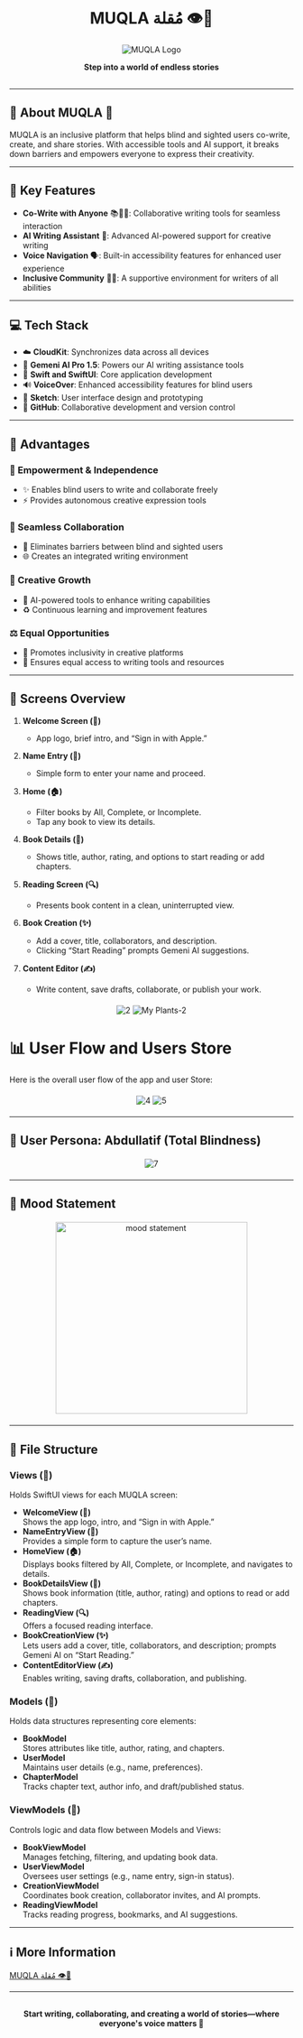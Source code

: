 <div align="center" style="margin-bottom: 30px;">

# MUQLA مُقلة 👁️📝
  
![MUQLA Logo](https://github.com/user-attachments/assets/24893509-b45b-4db4-bfca-eace606f4251)

**Step into a world of endless stories**

</div>

---

## 📍 About MUQLA 📍
MUQLA is an inclusive platform that helps blind and sighted users co-write, create, and share stories. With accessible tools and AI support, it breaks down barriers and empowers everyone to express their creativity.

---

## 🌟 Key Features

- **Co-Write with Anyone** 📚🤝🏻: Collaborative writing tools for seamless interaction  
- **AI Writing Assistant** 🦾: Advanced AI-powered support for creative writing  
- **Voice Navigation** 🗣️: Built-in accessibility features for enhanced user experience  
- **Inclusive Community** 👥👥: A supportive environment for writers of all abilities  

---

## 💻 Tech Stack

- ☁️ **CloudKit**: Synchronizes data across all devices  
- 🌟 **Gemeni AI Pro 1.5**: Powers our AI writing assistance tools  
- 🚀 **Swift and SwiftUI**: Core application development  
- 🔊 **VoiceOver**: Enhanced accessibility features for blind users  
- 🎨 **Sketch**: User interface design and prototyping  
- 🐙 **GitHub**: Collaborative development and version control  

---

## 🚀 Advantages

### 💪 Empowerment & Independence
- ✨ Enables blind users to write and collaborate freely  
- ⚡ Provides autonomous creative expression tools  

### 🤝 Seamless Collaboration
- 🔗 Eliminates barriers between blind and sighted users  
- 🌐 Creates an integrated writing environment  

### 🌱 Creative Growth
- 🤖 AI-powered tools to enhance writing capabilities  
- ♻️ Continuous learning and improvement features  

### ⚖️ Equal Opportunities
- 👥 Promotes inclusivity in creative platforms  
- 🚪 Ensures equal access to writing tools and resources  

---

## 📱 Screens Overview

1. **Welcome Screen (👋)**  
   - App logo, brief intro, and “Sign in with Apple.”

2. **Name Entry (📝)**  
   - Simple form to enter your name and proceed.

3. **Home (🏠)**  
   - Filter books by All, Complete, or Incomplete.  
   - Tap any book to view its details.

4. **Book Details (📖)**  
   - Shows title, author, rating, and options to start reading or add chapters.

5. **Reading Screen (🔍)**  
   - Presents book content in a clean, uninterrupted view.

6. **Book Creation (✨)**  
   - Add a cover, title, collaborators, and description.  
   - Clicking “Start Reading” prompts Gemeni AI suggestions.

7. **Content Editor (✍️)**  
   - Write content, save drafts, collaborate, or publish your work.

<div align="center" style="margin: 20px 0;">
  
![2](https://github.com/user-attachments/assets/88513e25-426d-4027-8883-2a5d5693d439)
![My Plants-2](https://github.com/user-attachments/assets/e45c2328-ad3a-4898-a322-1cb752ceb8dc)

</div>

# **📊 User Flow and Users Store**

Here is the overall user flow of the app and user Store:

<div align="center" style="margin: 20px 0;">

![4](https://github.com/user-attachments/assets/a7f14366-c77d-433b-9b12-ce40c694c877)
![5](https://github.com/user-attachments/assets/72348381-0da0-4b2b-86ca-af8951c8719a)

</div>

---

## 👤 User Persona: Abdullatif (Total Blindness)

<div align="center" style="margin: 20px 0;">

![7](https://github.com/user-attachments/assets/3458b4a5-6022-43b6-9abb-a1d1fbdd043b)

</div>

---

## 🎨 Mood Statement

<div align="center" style="margin: 20px 0;">

<img width="340" alt="mood statement" src="https://github.com/user-attachments/assets/50bc4dc5-bf91-406c-8a3e-f85ea90d4dfc" />

</div>

---

## 📂 File Structure

### **Views (👀)**
Holds SwiftUI views for each MUQLA screen:
- **WelcomeView (👋)**  
  Shows the app logo, intro, and “Sign in with Apple.”
- **NameEntryView (📝)**  
  Provides a simple form to capture the user’s name.
- **HomeView (🏠)**  
  Displays books filtered by All, Complete, or Incomplete, and navigates to details.
- **BookDetailsView (📖)**  
  Shows book information (title, author, rating) and options to read or add chapters.
- **ReadingView (🔍)**  
  Offers a focused reading interface.
- **BookCreationView (✨)**  
  Lets users add a cover, title, collaborators, and description; prompts Gemeni AI on “Start Reading.”
- **ContentEditorView (✍️)**  
  Enables writing, saving drafts, collaboration, and publishing.

### **Models (💾)**
Holds data structures representing core elements:
- **BookModel**  
  Stores attributes like title, author, rating, and chapters.
- **UserModel**  
  Maintains user details (e.g., name, preferences).
- **ChapterModel**  
  Tracks chapter text, author info, and draft/published status.

### **ViewModels (🧠)**
Controls logic and data flow between Models and Views:
- **BookViewModel**  
  Manages fetching, filtering, and updating book data.
- **UserViewModel**  
  Oversees user settings (e.g., name entry, sign-in status).
- **CreationViewModel**  
  Coordinates book creation, collaborator invites, and AI prompts.
- **ReadingViewModel**  
  Tracks reading progress, bookmarks, and AI suggestions.

---

## ℹ️ More Information

[MUQLA مُقلة 👁️📝](https://drive.google.com/file/d/1vQGaXyvgRhYl4WdguZZaG6WFbW4XymqQ/view)


---

<div align="center" style="margin: 30px 0;">

**Start writing, collaborating, and creating a world of stories—where everyone's voice matters 💛**

</div>
